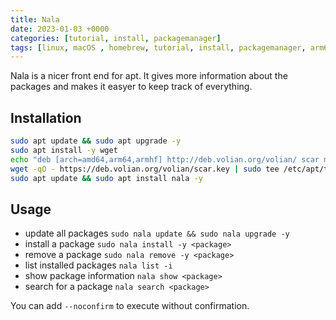 ```yaml
---
title: Nala
date: 2023-01-03 +0000
categories: [tutorial, install, packagemanager]
tags: [linux, macOS , homebrew, tutorial, install, packagemanager, arm64, amd64]
---
```


Nala is a nicer front end for apt. It gives more information about the packages and makes it easyer to keep track of everything.

## Installation

```bash
sudo apt update && sudo apt upgrade -y
sudo apt install -y wget
echo "deb [arch=amd64,arm64,armhf] http://deb.volian.org/volian/ scar main" | sudo tee /etc/apt/sources.list.d/volian-archive-scar-unstable.list
wget -qO - https://deb.volian.org/volian/scar.key | sudo tee /etc/apt/trusted.gpg.d/volian-archive-scar-unstable.gpg > /dev/null
sudo apt update && sudo apt install nala -y
```

## Usage

* update all packages `sudo nala update && sudo nala upgrade -y`
* install a package `sudo nala install -y <package>`
* remove a package `sudo nala remove -y <package>`
* list installed packages `nala list -i`
* show package information `nala show <package>`
* search for a package `nala search <package>`

You can add `--noconfirm` to execute without confirmation.
